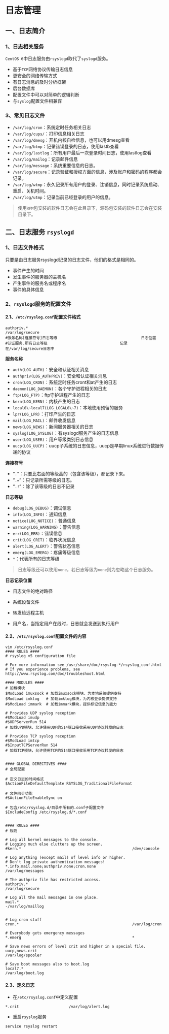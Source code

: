 # 日志管理

## 一、日志简介

### 1、日志相关服务

`CentOS 6`中日志服务由`rsyslogd`取代了`syslogd`服务。

- 基于`TCP`网络协议传输日志信息
- 更安全的网络传输方式
- 有日志消息的及时分析框架
- 后台数据库
- 配置文件中可以对简单的逻辑判断
- 与`syslog`配置文件相兼容

### 3、常见日志文件

- `/var/log/cron`：系统定时任务相关日志
- `/var/log/cups/`：打印信息相关日志
- `/var/log/dmesg`：开机内核自检信息，也可以用dmesg查看
- `/var/log/btmp`：记录错误登录的日志，使用lastb查看
- `/var/log/lastlog`：所有用户最后一次登录时间日志，使用lastlog查看
- `/var/log/mailog`：记录邮件信息
- `/var/log/message`：系统重要信息的日志。
- `/var/log/secure`：记录验证和授权方面的信息，涉及账户和密码的程序都会记录。
- `/var/log/wtmp`：永久记录所有用户的登录、注销信息，同时记录系统启动、重启、关机时间。
- `/var/log/utmp`：记录当前已经登录的用户的信息。

> 使用`RPM`包安装的软件日志会在此目录下，源码包安装的软件日志会在安装目录下。

## 二、日志服务 `rsyslogd`

### 1、日志文件格式

只要是由日志服务rsyslogd记录的日志文件，他们的格式是相同的。

- 事件产生的时间
- 发生事件的服务器的主机名
- 产生事件的服务名或程序名
- 事件的具体信息

### 2、`rsyslogd`服务的配置文件

#### 2.1、`/etc/rsyslog.conf`配置文件格式

```shell
authpriv.*                                              /var/log/secure
#服务名称[连接符号]日志等级										日志位置
#认证服务.所有日志等级								记录在/var/log/secure日志中
```

**服务名称**

- `auth(LOG_AUTH)`：安全和认证相关消息
- `authpriv(LOG_AUTHPRIV)`：安全和认证相关消息
- `cron(LOG_CRON)`：系统定时任务cront和at产生的日志
- `daemon(LOG_DAEMON)`：各个守护进程相关的日志
- `ftp(LOG_FTP)`：ftp守护进程产生的日志
- `kern(LOG_KERN)`：内核产生的日志
- `local0\~local7(LOG_LOGAL0\~7)`：本地使用预留的服务
- `lpr(LOG_LPR)`：打印产生的日志
- `mail(LOG_MAIL)`：邮件收发信息
- `news(LOG_NEWS)`：新闻服务器相关的日志
- `syslog(LOG_SYSLOG)`：有syslogd服务产生的日志信息
- `user(LOG_USER)`：用户等级类别日志信息
- `uucp(LOG_UUCP)`：uucp子系统的日志信息，uucp是早期linux系统进行数据传递的协议

**连接符号**

- “`.`”：只要比右面的等级高的（包含该等级），都记录下来。
- “`.=`”：只记录所需等级的日志。
- “`.!`”：除了该等级的日志不记录

**日志等级**

- `debug(LOG_DEBUG)`：调试信息
- `info(LOG_INFO)`：通知信息
- `notice(LOG_NOTICE)`：普通信息
- `warning(LOG_WARNING)`：警告信息
- `err(LOG_ERR)`：错误信息
- `crit(LOG_CRIT)`：临界状况信息
- `alert(LOG_ALERT)`：警告状态信息
- `emerg(LOG_EMERG)`：疼痛等级信息
- `*`：代表所有的日志等级

> 日志等级还可以使用`none`，若日志等级为`none`则为忽略这个日志服务。

**日志记录位置**

- 日志文件的绝对路径
- 系统设备文件
- 转发给远程主机

- 用户名，当指定用户在线时，日志就会发送到执行用户

#### 2.2、`/etc/rsyslog.conf`配置文件的内容

```shell
vim /etc/rsyslog.conf
#### RULES ####
# rsyslog v5 configuration file

# For more information see /usr/share/doc/rsyslog-*/rsyslog_conf.html
# If you experience problems, see http://www.rsyslog.com/doc/troubleshoot.html

#### MODULES ####
# 加载模块
$ModLoad imuxsock # 加载imuxsock模块，为本地系统提供支持
$ModLoad imklog   # 加载imklog模块，为内核登录提供支持
#$ModLoad immark  # 加载immark模块，提供标记信息的能力

# Provides UDP syslog reception
#$ModLoad imudp
#$UDPServerRun 514
# 加载UPD模块，允许使用UDP的514端口接收采用UDP协议转发的日志

# Provides TCP syslog reception
#$ModLoad imtcp
#$InputTCPServerRun 514
# 加载TCP模块，允许使用TCP的514端口接收采用TCP协议转发的日志


#### GLOBAL DIRECTIVES ####
# 全局配置

# 定义日志的时间格式
$ActionFileDefaultTemplate RSYSLOG_TraditionalFileFormat

# 文件同步功能
#$ActionFileEnableSync on

# 包含/etc/rsyslog.d/目录中所有的.conf子配置文件
$IncludeConfig /etc/rsyslog.d/*.conf


#### RULES ####
# 规则

# Log all kernel messages to the console.
# Logging much else clutters up the screen.
#kern.*                                                 /dev/console

# Log anything (except mail) of level info or higher.
# Don't log private authentication messages!
*.info;mail.none;authpriv.none;cron.none                /var/log/messages

# The authpriv file has restricted access.
authpriv.*                                              /var/log/secure

# Log all the mail messages in one place.
mail.*                                                  -/var/log/maillog


# Log cron stuff
cron.*                                                  /var/log/cron

# Everybody gets emergency messages
*.emerg                                                 *

# Save news errors of level crit and higher in a special file.
uucp,news.crit                                          /var/log/spooler

# Save boot messages also to boot.log
local7.*                                                /var/log/boot.log
```

#### 2.3、定义日志

- 在`/etc/rsyslog.conf`中定义配置

```shell
*.crit						/var/log/alert.log
```

- 重启`rsyslog`服务

```shell
service rsyslog restart
```

